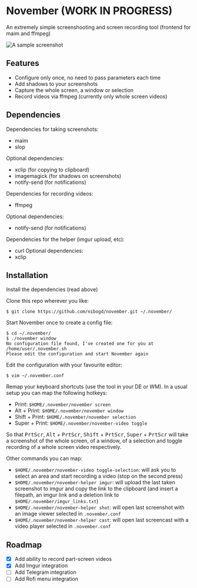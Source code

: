 # November (WORK IN PROGRESS)
An extremely simple screenshooting and screen recording tool (frontend for maim and ffmpeg)

![A sample screenshot](http://i.imgur.com/bi6PF4H.png?1)

## Features
 - Configure only once, no need to pass parameters each time
 - Add shadows to your screenshots
 - Capture the whole screen, a window or selection
 - Record videos via ffmpeg (currently only whole screen videos)
 
## Dependencies
Dependencies for taking screenshots:
 - maim
 - slop

Optional dependencies:
 - xclip (for copying to clipboard)
 - imagemagick (for shadows on screenshots)
 - notify-send (for notifications)

Dependencies for recording videos:
 - ffmpeg

Optional dependencies:
 - notify-send (for notifications)

Dependencies for the helper (imgur upload, etc):
 - curl
Optional dependencies:
 - xclip
 
## Installation
Install the dependencies (read above)

Clone this repo wherever you like:
```
$ git clone https://github.com/nibogd/november.git ~/.november/
```

Start November once to create a config file:
```
$ cd ~/.november/
$ ./november window
No configuration file found, I've created one for you at /home/user/.november.sh
Please edit the configuration and start November again
```

Edit the configuration with your favourite editor:
```
$ vim ~/.november.conf
```

Remap your keyboard shortcuts (use the tool in your DE or WM). In a usual setup you can map the following hotkeys:
 - Print: `$HOME/.november/november screen`
 - Alt + Print: `$HOME/.november/november window`
 - Shift + Print: `$HOME/.november/november selection`
 - Super + Print: `$HOME/.november/november-video toggle`

So that <kbd>PrtScr</kbd>, <kbd>Alt</kbd> + <kbd>PrtScr</kbd>, <kbd>Shift</kbd> + <kbd>PrtScr</kbd>, <kbd>Super</kbd> + <kbd>PrtScr</kbd> will take a screenshot of the whole screen, of a window, of a selection and toggle recording of a whole screen video respectively.

Other commands you can map:
 - `$HOME/.november/november-video toggle-selection`: will ask you to select an area and start recording a video (stop on the second press)
 - `$HOME/.november/november-helper imgur`: will upload the last taken screenshot to imgur and copy the link to the clipboard (and insert a filepath, an imgur link and a deletion link to `$HOME/.november/imgur_links.txt`)
 - `$HOME/.november/november-helper shot`: will open last screenshot with an image viewer selected in `.november.conf`
 - `$HOME/.november/november-helper cast`: will open last screencast with a video player selected in `.november.conf`

## Roadmap
 - [x] Add ability to record part-screen videos
 - [x] Add Imgur integration
 - [ ] Add Telegram integration
 - [ ] Add Rofi menu integration
